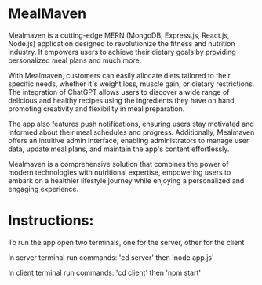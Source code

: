 # MealMaven

Mealmaven is a cutting-edge MERN (MongoDB, Express.js, React.js, Node.js) application designed to revolutionize the fitness and nutrition industry. It empowers users to achieve their dietary goals by providing personalized meal plans and much more.

With Mealmaven, customers can easily allocate diets tailored to their specific needs, whether it's weight loss, muscle gain, or dietary restrictions. The integration of ChatGPT allows users to discover a wide range of delicious and healthy recipes using the ingredients they have on hand, promoting creativity and flexibility in meal preparation.

The app also features push notifications, ensuring users stay motivated and informed about their meal schedules and progress. Additionally, Mealmaven offers an intuitive admin interface, enabling administrators to manage user data, update meal plans, and maintain the app's content effortlessly.

Mealmaven is a comprehensive solution that combines the power of modern technologies with nutritional expertise, empowering users to embark on a healthier lifestyle journey while enjoying a personalized and engaging experience.

# Instructions: 

To run the app open two terminals, one for the server, other for the client

In server terminal run commands: 'cd server' then 'node app.js'

In client terminal run commands: 'cd client' then 'npm start'
